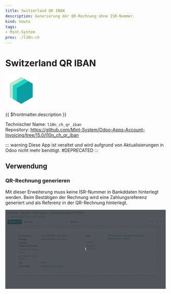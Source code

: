 ```yaml
---
title: Switzerland QR IBAN
description: Generierung der QR-Rechnung ohne ISR-Nummer.
kind: howto
tags:
- Mint-System
prev: ./l10n-ch
---
```

# Switzerland QR IBAN
![icon_oms_box](attachments/icons_odoo_mint_system.png)

{{ $frontmatter.description }}

Technischer Name: `l10n_ch_qr_iban`\
Repository: <https://github.com/Mint-System/Odoo-Apps-Account-Invoicing/tree/15.0/l10n_ch_qr_iban>

::: warning
Diese App ist veraltet und wird aufgrund von Aktualisierungen in Odoo nicht mehr benötigt.
#DEPRECATED
:::

## Verwendung

### QR-Rechnung generieren

Mit dieser Erweiterung muss keine ISR-Nummer in Bankddaten hinterlegt werden. Beim Bestätigen der Rechnung wird eine Zahlungsreferenz generiert und als Referenz in der QR-Rechnung hinterlegt.

![Switzerland QR IBAN](attachments/Switzerland%20QR%20IBAN.gif)
